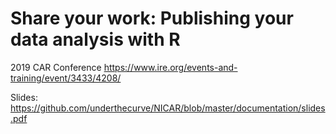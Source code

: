 # Share your work: Publishing your data analysis with R

2019 CAR Conference
https://www.ire.org/events-and-training/event/3433/4208/

Slides:
https://github.com/underthecurve/NICAR/blob/master/documentation/slides.pdf

